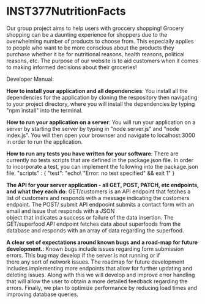 # INST377NutritionFacts
Our group project aims to help users with groccery shopping! Grocery shopping can be a daunting experience for shoppers due to the overwhelming number of products to choose from. This especially applies to people who want to be more conscious about the products they purchase whether it be for nutritional reasons, health reasons, political reasons, etc. The purpose of our website is to aid customers when it comes to making informed decisions about their groceries!



Developer Manual: 

**How to install your application and all dependencies**: 
  You install all the dependencies for the application by cloning the respository then navigating to your project     directory, where you will install the dependencies by typing "npm install" into the terminal. 
  
**How to run your application on a server**: 
  You will run your application on a server by starting the server by typing in "node server.js" and "node index.js". 
  You will then open your brownser and navigate to localhost:3000 in order to run the application. 
  
**How to run any tests you have written for your software**: 
  There are currently no tests scripts that are defined in the package.json file. In order to incorporate a test, you 
  can implement the following into the package.json file. "scripts" : {
                                                             "test": "echo\ "Error: no test specified\" && exit 1"
                                                             } 
                                                             
**The API for your server application - all GET, POST, PATCH, etc endpoints, and what they each do**: 
  GET/customers is an API endpoint that fetches a list of customers and responds with a message indicating the customers   endpoint. The POST/ submit API endpooint submits a contact form with an email and issue that responds with a JSON     
  object that indicates a success or failure of the data insertion. The GET/superfood API endpoint fetches data about 
  superfoods from the database and responds with an array of data regarding the superfood. 
  
**A clear set of expectations around known bugs and a road-map for future development.**: 
  Known bugs include issues regarding form submission errors. This bug may develop if the server is not running or if   
  there any sort of network issues. The roadmap for future development includes implementing more endpoints that allow 
  for further updating and deleting issues. Along with this we will develop and improve error handling that will allow 
  the user to obtain a more detailed feedback regarding the errors. Finally, we plan to optimize performance by reducing 
  load times and improving database queries. 
